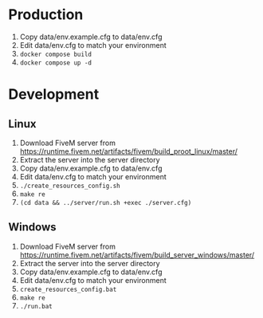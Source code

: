 # Production
1. Copy data/env.example.cfg to data/env.cfg
2. Edit data/env.cfg to match your environment
3. `docker compose build`
4. `docker compose up -d`

# Development
## Linux
1. Download FiveM server from https://runtime.fivem.net/artifacts/fivem/build_proot_linux/master/
2. Extract the server into the server directory
3. Copy data/env.example.cfg to data/env.cfg
4. Edit data/env.cfg to match your environment
5. `./create_resources_config.sh`
6. `make re`
7. `(cd data && ../server/run.sh +exec ./server.cfg)`

## Windows
1. Download FiveM server from https://runtime.fivem.net/artifacts/fivem/build_server_windows/master/
2. Extract the server into the server directory
3. Copy data/env.example.cfg to data/env.cfg
4. Edit data/env.cfg to match your environment
5. `create_resources_config.bat`
6. `make re`
7. `./run.bat`